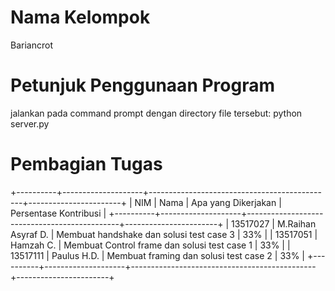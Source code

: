 # Nama Kelompok
Bariancrot

# Petunjuk Penggunaan Program
jalankan pada command prompt dengan directory file tersebut:
    python server.py

# Pembagian Tugas
+----------+--------------------+----------------------------------------------+-----------------------+
|   NIM    |        Nama        |             Apa yang Dikerjakan              | Persentase Kontribusi |
+----------+--------------------+----------------------------------------------+-----------------------+
| 13517027 | M.Raihan Asyraf D. | Membuat handshake dan solusi test case 3     | 33%                   |
| 13517051 | Hamzah C.          | Membuat Control frame dan solusi test case 1 | 33%                   |
| 13517111 | Paulus H.D.        | Membuat framing dan solusi test case 2       | 33%                   |
+----------+--------------------+----------------------------------------------+-----------------------+


